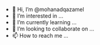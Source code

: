 - 👋 Hi, I’m @mohanadqazamel
- 👀 I’m interested in ...
- 🌱 I’m currently learning ...
- 💞️ I’m looking to collaborate on ...
- 📫 How to reach me ...

<!---
mohanadqazamel/mohanadqazamel is a ✨ special ✨ repository because its `README.md` (this file) appears on your GitHub profile.
You can click the Preview link to take a look at your changes.
--->
